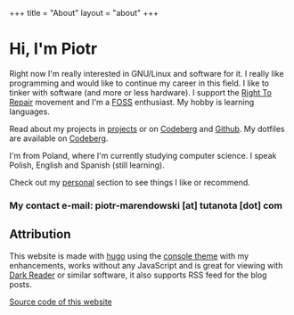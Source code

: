 +++
title = "About"
layout = "about"
+++

# Hi, I'm Piotr

Right now I'm really interested in GNU/Linux and software for it. I really like programming and would like to continue my career in this field. I like to tinker with software (and more or less hardware). I support the [Right To Repair](https://en.wikipedia.org/wiki/Right_to_repair) movement and I'm a [FOSS](https://en.wikipedia.org/wiki/Free_and_open-source_software) enthusiast. My hobby is learning languages.

Read about my projects in [projects](../projects) or on [Codeberg](https://codeberg.org/bogdan-the-great) and [Github](https://github.com/bogdan-the-great). My dotfiles are available on [Codeberg](https://codeberg.org/bogdan-the-great/dotfiles).

I'm from Poland, where I'm currently studying computer science. I speak Polish, English and Spanish (still learning).

Check out my [personal](../personal/) section to see things I like or recommend.

### My contact e-mail: piotr-marendowski [at] tutanota [dot] com

## Attribution

This website is made with [hugo](https://gohugo.io) using the [console theme](https://github.com/mrmierzejewski/hugo-theme-console) with my enhancements, works without any JavaScript and is great for viewing with [Dark Reader](https://darkreader.org/) or similar software, it also supports RSS feed for the blog posts.

[Source code of this website](https://github.com/bogdan-the-great/bogdan-the-great.github.io)
